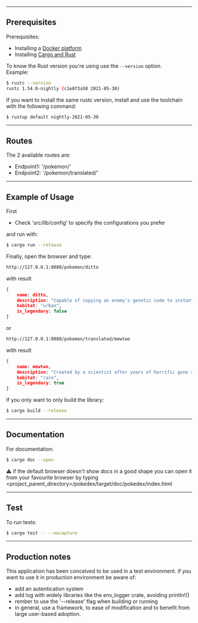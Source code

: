 -------------------------------

## Prerequisites

Prerequisites:
 - Installing a [Docker platform](https://docs.docker.com/get-docker)
 - Installing [Cargo and Rust](https://doc.rust-lang.org/cargo/getting-started/installation.html)

To know the Rust version you're using use the `--version` option.  
Example:
```bash
$ rustc --version
rustc 1.54.0-nightly (c1e8f3a58 2021-05-30)
```
If you want to install the same rustc version, install and use the toolchain with the following command:

```bash
$ rustup default nightly-2021-05-30
```
-------------------------------

## Routes

The 2 available routes are:

- Endpoint1: '/pokemon/'
- Endpoint2: '/pokemon/translated/'

-------------------------------

## Example of Usage

First

 - Check 'src/lib/config' to specify the configurations you prefer

and run with:

```bash
$ cargo run --release
```

Finally, open the browser and type:
```bash
http://127.0.0.1:8080/pokemon/ditto
```
with result
```json
{
    name: ditto,
    description: "Capable of copying an enemy's genetic code to instantly transform itself into a duplicate of the enemy.",
    habitat: "urban",
    is_legendary: false
}
```

or
```bash
http://127.0.0.1:8080/pokemon/translated/mewtwo
```
with result
```json
{
    name: mewtwo,
    description: "Created by a scientist after years of horrific gene splicing and dna engineering experiments, it was.",
    habitat: "rare",
    is_legendary: true
}
```

If you only want to only build the library:

```bash
$ cargo build --release
```

-------------------------------

## Documentation

For documentation:

```bash
$ cargo doc --open
```

:warning: if the default browser doesn't show docs in a good shape you can open it from your favourite browser by typing <project_parent_directory>/pokedex/target/doc/pokedex/index.html

-------------------------------

## Test

To run tests:
```bash
$ cargo test -- --nocapture
```

-------------------------------

## Production notes

This application has been conceived to be used in a test environment.
if you want to use it in production environment be aware of:
- add an autentication system
- add log with widely libraries like the env_logger crate, avoiding println!()
- rember to use the '--release' flag when building or running
- in general, use a framework, to ease of modification and to benefit from large user-based adoption.
